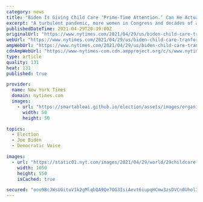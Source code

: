 ```yaml
---
category: news
title: "Biden Is Giving Child Care ‘Prime-Time Attention.’ Can He Actually Tranform It?"
excerpt: "A turbulent pandemic, more women in Congress and decades of advocacy have set the stage for a complete overhaul of the child care system, experts said."
publishedDateTime: 2021-04-29T20:39:00Z
originalUrl: "https://www.nytimes.com/2021/04/29/us/biden-child-care-tranformation.html"
webUrl: "https://www.nytimes.com/2021/04/29/us/biden-child-care-tranformation.html"
ampWebUrl: "https://www.nytimes.com/2021/04/29/us/biden-child-care-tranformation.amp.html"
cdnAmpWebUrl: "https://www-nytimes-com.cdn.ampproject.org/c/s/www.nytimes.com/2021/04/29/us/biden-child-care-tranformation.amp.html"
type: article
quality: 131
heat: 131
published: true

provider:
  name: New York Times
  domain: nytimes.com
  images:
    - url: "https://smartableai.github.io/election/assets/images/organizations/nytimes.com-50x50.jpg"
      width: 50
      height: 50

topics:
  - Election
  - Joe Biden
  - Democratic Voice

images:
  - url: "https://static01.nyt.com/images/2021/04/29/world/29childcare-ihw/29childcare-ihw-facebookJumbo-v3.jpg"
    width: 1050
    height: 550
    isCached: true

secured: "oou9BcJWsUGituV1k2gMlqbQA9Qe7OG3IsiAevt6iupqHCmw3zsDVCn0Uhol3gs4w7ac3kYljVK2jOocHp18pRgMmAF984CTfqXgWteglpHGqzCH60fxbFXvjgyw16HPtI/zFtylM7ALwCZYLARR+4ytYA2VzdK9gDlC8zvczy5l0EemnBFur7BSzvjAMTs8VpUKAt9gS+nuFUJ3WxboNrbIdV+cYmvLtGUW7gyixKSXCjsjKmfcg7sDt/4L0EIvhIyTtmHd2z0PPcWU7L57WcbaNOcdDp9NV35hT5Ui9fL1o3W30X1dOrcLSrLDUF468wMjHXp83BJZQUpr2Xlf3xRbAp7Bvzzkvad1/p/9vl4=;hrTWrzIEypYDmd9YxUdC2g=="
---
```


